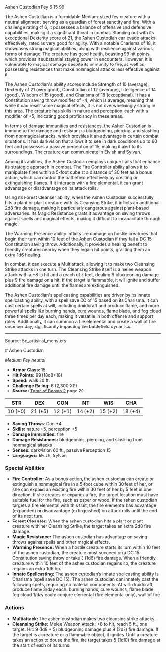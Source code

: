 <MonsterName/>Ashen Custodian</MonsterName>
<CreatureType/>Fey</CreatureType>
<CR/>6</CR>
<AC/>15</AC>
<HP/>99</HP>
<summary>The Ashen Custodian is a formidable Medium-sized fey creature with a neutral alignment, serving as a guardian of forest sanctity and fire. With a challenge rating of 6, it possesses a balance of offensive and defensive capabilities, making it a significant threat in combat. Standing out with its exceptional Dexterity score of 21, the Ashen Custodian can evade attacks effectively, rated as very good for agility. With a notable Charisma of 18, it showcases strong magical abilities, along with resilience against various forms of damage. The creature has good health, boasting 99 hit points, which provides it substantial staying power in encounters. However, it is vulnerable to magical damage despite its immunity to fire, as well as possessing resistances that make nonmagical attacks less effective against it.</summary>

<detail>

The Ashen Custodian's ability scores include Strength of 10 (average), Dexterity of 21 (very good), Constitution of 12 (average), Intelligence of 14 (good), Wisdom of 15 (good), and Charisma of 18 (exceptional). It has a Constitution saving throw modifier of +4, which is average, meaning that while it can resist some magical effects, it is not overwhelmingly strong in this area. The creature has skills in nature and perception, each with a modifier of +5, indicating good proficiency in these areas.

In terms of damage immunities and resistances, the Ashen Custodian is immune to fire damage and resistant to bludgeoning, piercing, and slashing from nonmagical attacks, which provides it an advantage in certain combat situations. It has darkvision that allows it to see in dark conditions up to 60 feet and possesses a passive perception of 15, making it alert to its surroundings. The creature can communicate in Elvish and Sylvan.

Among its abilities, the Ashen Custodian employs unique traits that enhance its strategic approach in combat. The Fire Controller ability allows it to manipulate fires within a 5-foot cube at a distance of 30 feet as a bonus action, which can control the battlefield effectively by creating or extinguishing flames. If it interacts with a fire elemental, it can grant advantage or disadvantage on its attack rolls.

Using its Forest Cleanser ability, when the Ashen Custodian successfully hits a plant or plant creature with its Cleansing Strike, it inflicts an additional 2d8 fire damage, making it particularly dangerous against plant-based adversaries. Its Magic Resistance grants it advantage on saving throws against spells and magical effects, making it difficult to incapacitate through magic.

The Warming Presence ability inflicts fire damage on hostile creatures that begin their turn within 10 feet of the Ashen Custodian if they fail a DC 15 Constitution saving throw. Additionally, it provides a healing benefit to friendly creatures nearby when they regain hit points, granting them an extra 1d6 healing.

In combat, it can execute a Multiattack, allowing it to make two Cleansing Strike attacks in one turn. The Cleansing Strike itself is a melee weapon attack with a +8 to hit and a reach of 5 feet, dealing 9 bludgeoning damage plus 9 fire damage on a hit. If the target is flammable, it will ignite and suffer additional fire damage until the flames are extinguished.

The Ashen Custodian's spellcasting capabilities are driven by its innate spellcasting ability, with a spell save DC of 15 based on its Charisma. It can cast certain spells at will, including druidcraft and produce flame, and more powerful spells like burning hands, cure wounds, flame blade, and fog cloud three times per day each, making it versatile in both offense and support roles. Additionally, it can summon a fire elemental and create a wall of fire once per day, significantly impacting the battlefield dynamics.</detail>



---

Source: 5e_artisinal_monsters

<statblock>
# Ashen Custodian

*Medium* *Fey* *neutral*

- **Armor Class:** 15
- **Hit Points:** 99 (18d8+18)
- **Speed:** walk 30 ft.
- **Challenge Rating:** 6 (2,300 XP)
- **Source:** [Tome of Beasts 2](https://koboldpress.com/kpstore/product/tome-of-beasts-2-for-5th-edition) page 29

| STR | DEX | CON | INT | WIS | CHA |
| --- | --- | --- | --- | --- | --- |
| 10 (+0) | 21 (+5) | 12 (+1) | 14 (+2) | 15 (+2) | 18 (+4) |

- **Saving Throws**: Con +4
- **Skills:** nature +5, perception +5
- **Damage Immunities:** fire
- **Damage Resistances:** bludgeoning, piercing, and slashing from nonmagical attacks
- **Senses:** darkvision 60 ft., passive Perception 15
- **Languages:** Elvish, Sylvan

### Special Abilities

- **Fire Controller:** As a bonus action, the ashen custodian can create or extinguish a nonmagical fire in a 5-foot cube within 30 feet of her, or she can expand an existing fire within 30 feet of her by 5 feet in one direction. If she creates or expands a fire, the target location must have suitable fuel for the fire, such as paper or wood. If the ashen custodian targets a fire elemental with this trait, the fire elemental has advantage (expanded) or disadvantage (extinguished) on attack rolls until the end of its next turn.
- **Forest Cleanser:** When the ashen custodian hits a plant or plant creature with her Cleansing Strike, the target takes an extra 2d8 fire damage.
- **Magic Resistance:** The ashen custodian has advantage on saving throws against spells and other magical effects.
- **Warming Presence:** When a hostile creature starts its turn within 10 feet of the ashen custodian, the creature must succeed on a DC 15 Constitution saving throw or take 3 (1d6) fire damage. When a friendly creature within 10 feet of the ashen custodian regains hp, the creature regains an extra 1d6 hp.
- **Innate Spellcasting:** The ashen custodian’s innate spellcasting ability is Charisma (spell save DC 15). The ashen custodian can innately cast the following spells, requiring no material components:
At will: druidcraft, produce flame
3/day each: burning hands, cure wounds, flame blade, fog cloud
1/day each: conjure elemental (fire elemental only), wall of fire

### Actions

- **Multiattack:** The ashen custodian makes two cleansing strike attacks.
- **Cleansing Strike:** Melee Weapon Attack: +8 to hit, reach 5 ft., one target. Hit: 9 (1d8 + 5) bludgeoning damage plus 9 (2d8) fire damage. If the target is a creature or a flammable object, it ignites. Until a creature takes an action to douse the fire, the target takes 5 (1d10) fire damage at the start of each of its turns.


</statblock>


